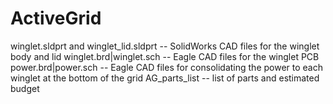 # ActiveGrid
winglet.sldprt and winglet_lid.sldprt -- SolidWorks CAD files for the winglet body and lid 
winglet.brd|winglet.sch -- Eagle CAD files for the winglet PCB 
power.brd|power.sch -- Eagle CAD files for consolidating the power to each winglet at the bottom of the grid
AG_parts_list -- list of parts and estimated budget 

